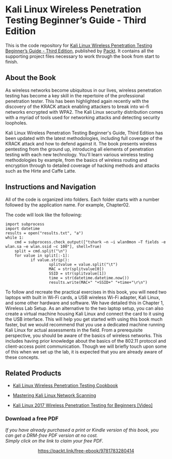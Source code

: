 


# Kali Linux Wireless Penetration Testing Beginner’s Guide - Third Edition
This is the code repository for [Kali Linux Wireless Penetration Testing Beginner’s Guide - Third Edition](https://www.packtpub.com/networking-and-servers/kali-linux-wireless-penetration-testing-beginner’s-guide-third-edition?utm_source=github&utm_medium=repository&utm_campaign=9781788831925), published by [Packt](https://www.packtpub.com/?utm_source=github). It contains all the supporting project files necessary to work through the book from start to finish.
## About the Book
As wireless networks become ubiquitous in our lives, wireless penetration testing has become a key skill in the repertoire of the professional penetration tester. This has been highlighted again recently with the discovery of the KRACK attack enabling attackers to break into wi-fi networks encrypted with WPA2. The Kali Linux security distribution comes with a myriad of tools used for networking attacks and detecting security loopholes.

Kali Linux Wireless Penetration Testing Beginner's Guide, Third Edition has been updated with the latest methodologies, including full coverage of the KRACK attack and how to defend against it. The book presents wireless pentesting from the ground up, introducing all elements of penetration testing with each new technology. You'll learn various wireless testing methodologies by example, from the basics of wireless routing and encryption through to detailed coverage of hacking methods and attacks such as the Hirte and Caffe Latte.
## Instructions and Navigation
All of the code is organized into folders. Each folder starts with a number followed by the application name. For example, Chapter02.



The code will look like the following:
```
import subprocess
import datetime
results = open("results.txt", "a")
while 1:
    cmd = subprocess.check_output(["tshark –n –i wlan0mon –T fields -e wlan.sa –e wlan.ssid –c 100"], shell=True)
    split = cmd.split("\n")
    for value in split[:-1]:
           if value.strip():
                   splitvalue = value.split("\t")
                   MAC = str(splitvalue[0])
                   SSID = str(splitvalue[1])
                   time = str(datetime.datetime.now())
                   results.write(MAC+" "+SSID+" "+time+"\r\n")

```

To follow and recreate the practical exercises in this book, you will need two laptops with built in Wi-Fi cards, a USB wireless Wi-Fi adapter, Kali Linux, and some other hardware and software. We have detailed this in Chapter 1, Wireless Lab Setup.
As an alternative to the two laptop setup, you can also create a virtual machine housing Kali Linux and connect the card to it using the USB interface. This will help you get started with using this book much faster, but we would recommend that you use a dedicated machine running Kali Linux for actual assessments in the field.
From a prerequisite perspective, you should be aware of the basics of wireless networks. This includes having prior knowledge about the basics of the 802.11 protocol and client-access point communication. Though we will briefly touch upon some of this when we set up the lab, it is expected that you are already aware of these concepts.


## Related Products
* [Kali Linux Wireless Penetration Testing Cookbook](https://www.packtpub.com/networking-and-servers/kali-linux-wireless-penetration-testing-cookbook?utm_source=github&utm_medium=repository&utm_campaign=9781783554089)

* [Mastering Kali Linux Network Scanning](https://www.packtpub.com/networking-and-servers/mastering-kali-linux-network-scanning?utm_source=github&utm_medium=repository&utm_campaign=9781788473323)

* [Kali Linux 2017 Wireless Penetration Testing for Beginners [Video]](https://www.packtpub.com/networking-and-servers/kali-linux-2017-wireless-penetration-testing-beginners-video?utm_source=github&utm_medium=repository&utm_campaign=9781788394055)

### Download a free PDF

 <i>If you have already purchased a print or Kindle version of this book, you can get a DRM-free PDF version at no cost.<br>Simply click on the link to claim your free PDF.</i>
<p align="center"> <a href="https://packt.link/free-ebook/9781783280414">https://packt.link/free-ebook/9781783280414 </a> </p>